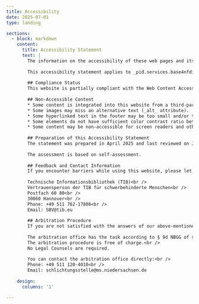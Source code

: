 ```yaml
---
title: Accessibility
date: 2025-07-01
type: landing

sections:
  - block: markdown
    content:
      title: Accessibility Statement
      text: |
        The information on the accessibility of these web pages and its contact details are in accordance with § 9b NBGG.
        
        This accessibility statement applies to _pid.services.base4nfdi.de_ and its sub-pages.
        
        ## Compliance Status
        This website is partially compliant with the Web Content Accessibility Guidelines (WCAG) 2.1 and the applicable European Standard EN 301 549 V2.1.2 (2018) due to the non-compliances and exemptions listed below. Identified non-compliances and exemptions are listed below.
        
        ## Non-Accessible Content
        * Some content is integrated into this website from a third-party source (for example, via frames) over which we do not have full authority and control. This content may be non-accessible or become non-accessible at any point in the future.
        * Some images may miss an alternative text (_alt_ attribute).
        * Some hyperlinked text in the footer may be too small and/or too closely spaced, going below a minimum touch target size for touch devices.
        * Some elements do not have sufficient color contrast ratio between the foreground text and its background, hence do not meet minimum contrast ratio threshold recommendations.
        * Some content may be non-accessible for screen readers and other assistive technology as the respective tests may have not been performed comprehensively for all scenarios.
        
        ## Preparation of this Accessibility Statement
        The statement was prepared in April 2025 and last reviewed on July 1, 2025.
        
        The assessment is based on self-assessment.
        
        ## Feedback and Contact Information
        If you encounter barriers while using this website, please let us know. Please feel free to contact us using the following methods.
        
        Technische Informationsbibliothek (TIB)<br />
        Vertrauensperson der TIB für schwerbehinderte Menschen<br />
        Postfach 60 80<br />
        30060 Hannover<br />
        Phone: +49 511 762-17806<br />
        Email: SBV@tib.eu
        
        ## Arbitration Procedure
        If you are not satisfied with the answers of our above-mentioned contact point, you can contact the arbitration office, which is located at the State Representative for People with Disabilities in Lower Saxony, for the initiation of an arbitration procedure in accordance with the Niedersächsisches Behindertengleichstellungsgesetz (Disability Equality Act of Lower Saxony) (NBGG).
        
        The arbitration office has the task according to § 9d NBGG of settling disputes between people with disabilities and public institutions of the state of Lower Saxony on the topic of accessibility in IT.<br />        
        The arbitration procedure is free of charge.<br />
        No Legal Counsels are required.
        
        You can contact the arbitration office directly:<br />
        Phone: +49 511 120-4010<br />
        Email: schlichtungsstelle@ms.niedersachsen.de
        
    design:
      columns: '1'

---
```

